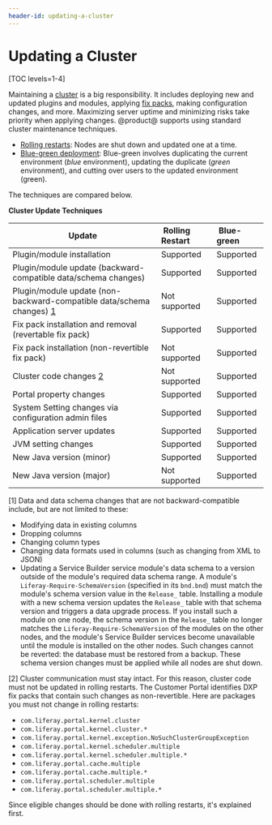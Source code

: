 ```yaml
---
header-id: updating-a-cluster
---
```


# Updating a Cluster

[TOC levels=1-4]

Maintaining a
[cluster](/docs/7-2/deploy/-/knowledge_base/d/liferay-clustering)
is a big responsibility. It includes deploying new and updated plugins and
modules, applying
[fix packs](/docs/7-2/deploy/-/knowledge_base/d/maintaining-liferay), 
making configuration changes, and more. Maximizing server uptime and minimizing
risks take priority when applying changes. @product@ supports using standard
cluster maintenance techniques. 

-   [Rolling restarts](/docs/7-2/deploy/-/knowledge_base/d/using-rolling-restarts): 
    Nodes are shut down and updated one at a time. 
-   [Blue-green deployment](/docs/7-2/deploy/-/knowledge_base/d/other-cluster-update-techniques):
    Blue-green involves duplicating the current environment (*blue*
    environment), updating the duplicate (*green* environment), and cutting over
    users to the updated environment (green). 

The techniques are compared below. 

**Cluster Update Techniques**

| Update | &nbsp;Rolling Restart| &nbsp;Blue-green |
| ------ | :------------------- | :--------------- |
| Plugin/module installation | Supported | Supported | 
| Plugin/module update (backward-compatible data/schema changes) | Supported | Supported | 
| Plugin/module update (non-backward-compatible data/schema changes) [1](#one) | Not supported | Supported | 
| Fix pack installation and removal (revertable fix pack) | Supported | Supported | 
| Fix pack installation (non-revertible fix pack) | Not supported | Supported | 
| Cluster code changes [2](#two) | Not supported | Supported | 
| Portal property changes | Supported | Supported | 
| System Setting changes via configuration admin files | Supported | Supported | 
| Application server updates | Supported | Supported | 
| JVM setting changes | Supported | Supported | 
| New Java version (minor) | Supported | Supported | 
| New Java version (major) | Not supported | Supported | 

[<a name="one">1</a>] Data and data schema changes that are not 
backward-compatible include, but are not limited to these:

-   Modifying data in existing columns
-   Dropping columns
-   Changing column types
-   Changing data formats used in columns (such as changing from XML to JSON)
-   Updating a Service Builder service module's data schema to a version 
    outside of the module's required data schema range. 
    <!-- Add back link for 'required data schema range' once 
    creating-an-upgrade-process-for-your-app#specifying-the-schema-version 
    article is available
    -->
    A module's `Liferay-Require-SchemaVersion` (specified in its `bnd.bnd`) must
    match the module's schema version value in the `Release_` table. Installing
    a module with a new schema version updates the `Release_` table with
    that schema version and triggers a data upgrade process. If you install such
    a module on one node, the schema version in the `Release_` table no longer
    matches the `Liferay-Require-SchemaVersion` of the modules on the other
    nodes, and the module's Service Builder services become unavailable until
    the module is installed on the other nodes. Such changes cannot be reverted:
    the database must be restored from a backup. These schema version changes
    must be applied while all nodes are shut down. 

[<a name="two">2</a>] Cluster communication must stay intact. For this reason, cluster code must not
be updated in rolling restarts. The Customer Portal identifies DXP fix packs
that contain such changes as non-revertible. Here are packages you must not
change in rolling restarts:
    
- `com.liferay.portal.kernel.cluster`
- `com.liferay.portal.kernel.cluster.*`
- `com.liferay.portal.kernel.exception.NoSuchClusterGroupException`
- `com.liferay.portal.kernel.scheduler.multiple`
- `com.liferay.portal.kernel.scheduler.multiple.*`
- `com.liferay.portal.cache.multiple`
- `com.liferay.portal.cache.multiple.*`
- `com.liferay.portal.scheduler.multiple`
- `com.liferay.portal.scheduler.multiple.*`
    
Since eligible changes should be done with rolling restarts, it's explained
first. 
